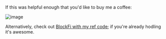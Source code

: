 If this was helpful enough that you'd like to buy me a coffee:

![image](https://user-images.githubusercontent.com/419355/74976036-3f218900-53e5-11ea-968f-13ceeca93cc8.png)

Alternatively, check out [BlockFi with my ref code](https://blockfi.com/?ref=79f82988); if you're already hodling it's awesome.
